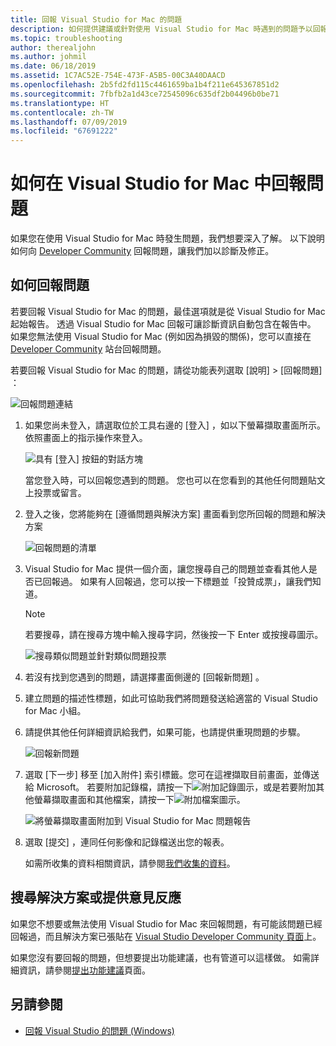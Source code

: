 ```yaml
---
title: 回報 Visual Studio for Mac 的問題
description: 如何提供建議或針對使用 Visual Studio for Mac 時遇到的問題予以回報。
ms.topic: troubleshooting
author: therealjohn
ms.author: johmil
ms.date: 06/18/2019
ms.assetid: 1C7AC52E-754E-473F-A5B5-00C3A40DAACD
ms.openlocfilehash: 2b5fd2fd115c4461659ba1b4f211e645367851d2
ms.sourcegitcommit: 7fbfb2a1d43ce72545096c635df2b04496b0be71
ms.translationtype: HT
ms.contentlocale: zh-TW
ms.lasthandoff: 07/09/2019
ms.locfileid: "67691222"
---
```

# <a name="how-to-report-a-problem-in-visual-studio-for-mac"></a>如何在 Visual Studio for Mac 中回報問題

如果您在使用 Visual Studio for Mac 時發生問題，我們想要深入了解。 以下說明如何向 [Developer Community](https://developercommunity.visualstudio.com/spaces/41/index.html) 回報問題，讓我們加以診斷及修正。

## <a name="how-to-report-a-problem"></a>如何回報問題

若要回報 Visual Studio for Mac 的問題，最佳選項就是從 Visual Studio for Mac 起始報告。 透過 Visual Studio for Mac 回報可讓診斷資訊自動包含在報告中。 如果您無法使用 Visual Studio for Mac (例如因為損毀的關係)，您可以直接在 [Developer Community](https://developercommunity.visualstudio.com/content/problem/post.html?space=41) 站台回報問題。

若要回報 Visual Studio for Mac 的問題，請從功能表列選取 [說明] > [回報問題]  ：

![回報問題連結](media/report-problem-image1.png)

1. 如果您尚未登入，請選取位於工具右邊的 [登入]  ，如以下螢幕擷取畫面所示。 依照畫面上的指示操作來登入。

    ![具有 [登入] 按鈕的對話方塊](media/report-problem-image2.png)

    當您登入時，可以回報您遇到的問題。 您也可以在您看到的其他任何問題貼文上投票或留言。

1. 登入之後，您將能夠在 [遵循問題與解決方案]  畫面看到您所回報的問題和解決方案

    ![回報問題的清單](media/report-problem-image3.png)

1. Visual Studio for Mac 提供一個介面，讓您搜尋自己的問題並查看其他人是否已回報過。 如果有人回報過，您可以按一下標題並「投贊成票」，讓我們知道。
   > [!NOTE]
   > 若要搜尋，請在搜尋方塊中輸入搜尋字詞，然後按一下 Enter 或按搜尋圖示。

   ![搜尋類似問題並針對類似問題投票](media/report-problem-image4.png)

1. 若沒有找到您遇到的問題，請選擇畫面側邊的 [回報新問題]  。

1. 建立問題的描述性標題，如此可協助我們將問題發送給適當的 Visual Studio for Mac 小組。

1. 請提供其他任何詳細資訊給我們，如果可能，也請提供重現問題的步驟。

   ![回報新問題](media/report-problem-image5.png)

1. 選取 [下一步]  移至 [加入附件]  索引標籤。您可在這裡擷取目前畫面，並傳送給 Microsoft。 若要附加記錄檔，請按一下![附加記錄](media/report-problem-attach-logs.png)圖示，或是若要附加其他螢幕擷取畫面和其他檔案，請按一下![附加檔案](media/report-problem-attach-file.png)圖示。

   ![將螢幕擷取畫面附加到 Visual Studio for Mac 問題報告](media/report-problem-image6.png)

1. 選取 [提交]  ，連同任何影像和記錄檔送出您的報表。

   如需所收集的資料相關資訊，請參閱[我們收集的資料](/visualstudio/ide/developer-community-privacy#data-we-collect)。

## <a name="search-for-solutions-or-provide-feedback"></a>搜尋解決方案或提供意見反應

如果您不想要或無法使用 Visual Studio for Mac 來回報問題，有可能該問題已經回報過，而且解決方案已張貼在 [Visual Studio Developer Community 頁面](https://developercommunity.visualstudio.com/)上。

如果您沒有要回報的問題，但想要提出功能建議，也有管道可以這樣做。 如需詳細資訊，請參閱[提出功能建議](https://developercommunity.visualstudio.com/content/idea/post.html?space=41)頁面。

## <a name="see-also"></a>另請參閱

- [回報 Visual Studio 的問題 (Windows)](/visualstudio/ide/how-to-report-a-problem-with-visual-studio-2017)
